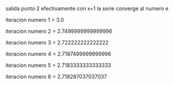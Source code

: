 salida punto 2
efectivamente con x=1 la serie converge al numero e


iteracion numero 1 =  3.0

iteracion numero 2 =  2.7499999999999996

iteracion numero 3 =  2.722222222222222

iteracion numero 4 =  2.7187499999999996

iteracion numero 5 =  2.7183333333333333

iteracion numero 6 =  2.718287037037037
